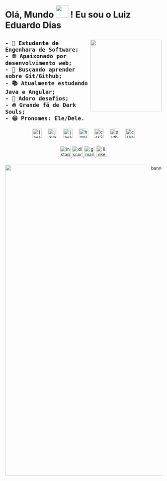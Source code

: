 <h1 align="left">Olá, Mundo <img height="40" src="https://media.tenor.com/_rAgn1VgQdIAAAAi/wave.gif" /> ! Eu sou o Luiz Eduardo Dias</h1>

###

<div align="left">
  <img align="right" height="230" src="https://i.pinimg.com/originals/1d/a9/5f/1da95f2772172922fae47deb21ed74cc.gif" />
  <h2 align="left">  
    
    - 🔭 Estudante de Engenhara de Software;
    - 🌐 Apaixonado por desenvolvimento web;
    - 🔎 Buscando aprender sobre Git/Github;
    - 📚 Atualmente estudando Java e Angular;
    - 💪 Adoro desafios;
    - 🔥 Grande fã de Dark Souls;
    - 😄 Pronomes: Ele/Dele.
  </h2>
</div>

###

<div align="center">
  <img src="https://cdn.jsdelivr.net/gh/devicons/devicon/icons/java/java-original.svg" height="30" alt="javascript logo"  />
  <img width="12" />
  <img src="https://cdn.jsdelivr.net/gh/devicons/devicon/icons/angular/angular-original.svg" height="30" alt="javascript logo"  />
  <img width="12" />
  <img src="https://cdn.jsdelivr.net/gh/devicons/devicon/icons/javascript/javascript-original.svg" height="30" alt="javascript logo"  />
  <img width="12" />
  <img src="https://cdn.jsdelivr.net/gh/devicons/devicon/icons/html5/html5-original.svg" height="30" alt="html5 logo"  />
  <img width="12" />
  <img src="https://cdn.jsdelivr.net/gh/devicons/devicon/icons/css3/css3-original.svg" height="30" alt="css3 logo"  />
  <img width="12" />
  <img src="https://cdn.jsdelivr.net/gh/devicons/devicon/icons/python/python-original.svg" height="30" alt="python logo"  />
  <img width="12" />
  <img src="https://cdn.jsdelivr.net/gh/devicons/devicon/icons/csharp/csharp-original.svg" height="30" alt="csharp logo"  />
</div>

###

<div align="center">
  
  <a href="https://www.instagram.com/feanor261/">
  <img src="https://img.shields.io/static/v1?message=Instagram&logo=instagram&label=&color=E4405F&logoColor=white&labelColor=&style=for-the-badge" height="35" alt="instagram logo"/>
  </a>
  
  <a href="https://discord.com/users/591739116849463307">
    <img src="https://img.shields.io/static/v1?message=Discord&logo=discord&label=&color=7289DA&logoColor=white&labelColor=&style=for-the-badge" height="35" alt="discord logo"/>
  </a>
  
  <a href="mailto:luiz.dias602120@gmail.com">
    <img src="https://img.shields.io/static/v1?message=Gmail&logo=gmail&label=&color=D14836&logoColor=white&labelColor=&style=for-the-badge" height="35" alt="gmail logo"/>
  </a>
  
  <a href="https://www.linkedin.com/in/luizdiasdev/">
    <img src="https://img.shields.io/static/v1?message=LinkedIn&logo=linkedin&label=&color=0077B5&logoColor=white&labelColor=&style=for-the-badge" height="35" alt="linkedin logo"/>
  </a>
    
</div>

###

<div align="center">
  <img src="https://i.pinimg.com/originals/cf/23/d5/cf23d5c33ff1ad50cf49d02721b4b5e2.gif" width="1000" alt="banner-rain">
</div>
